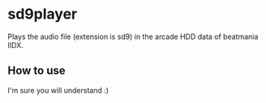 # sd9player
Plays the audio file (extension is sd9) in the arcade HDD data of beatmania IIDX.

## How to use
I'm sure you will understand :)
